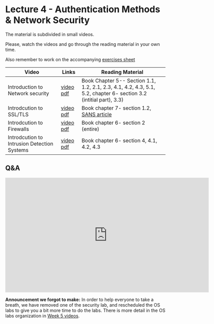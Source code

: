 # Lecture 4 - Authentication Methods & Network Security

The material is subdivided in small videos.

Please, watch the videos and go through the reading material in your own time.

Also remember to work on the accompanying [exercises sheet](../exercises/EXERCISES4.html)

| Video                   | Links                     |        Reading Material                                                                                                                                                                                      |
|-------------------------|---------------------------|----------------------------------------------------------------------------------------------------------------------------------------------------------------------------------------------|
| Introduction to Network security | [video](https://web.microsoftstream.com/video/0b6e9001-36a3-41ab-8898-b46f7873b2a8) [pdf](https://github.com/cs-uob/COMS20012/blob/master/docs/slides/W4-L1-Intro-Networks%20.pdf) | Book Chapter 5-- Section 1.1, 1.2, 2.1, 2.3, 4.1, 4.2, 4.3, 5.1, 5.2, chapter 6- section 3.2 (intitial part), 3.3)|
| Introdcution to SSL/TLS | [video](https://web.microsoftstream.com/video/446f01a4-a737-442e-bc47-bf4b19340eb4) [pdf](https://github.com/cs-uob/COMS20012/blob/master/docs/slides/W4-L2-Intro-SSL.pdf) | Book chapter 7- section 1.2, [SANS article](https://www.sans.org/reading-room/whitepapers/protocols/ssl-tls-beginners-guide-1029)|
| Introdcution to Firewalls | [video](https://web.microsoftstream.com/video/96b5b7f5-acab-407a-8e0b-93f35bcc0162) [pdf](https://github.com/cs-uob/COMS20012/blob/master/docs/slides/W4-L3-Intro-FirewallsF.pdf) | Book chapter 6- section 2 (entire)|
| Introdcution to Intrusion Detection Systems | [video](https://web.microsoftstream.com/video/7713011e-24e0-4b8e-839b-21afb6598c64) [pdf](https://github.com/cs-uob/COMS20012/blob/master/docs/slides/W4-L4-Intro-IDS%20.pdf) | Book chapter 6- section 4, 4.1, 4.2, 4.3|



## Q&A

<iframe width="640" height="360" src="https://web.microsoftstream.com/embed/video/45aed09d-2339-40ec-afc8-259a799dca9b?autoplay=false&amp;showinfo=true" allowfullscreen style="border:none;"></iframe>

**Announcement we forgot to make:** In order to help everyone to take a breath,
we have removed one of the security lab, and rescheduled the OS labs to give you
a bit more time to do the labs. There is more detail in the OS labs organization
in [Week 5 videos](./LECTURE5.md).
